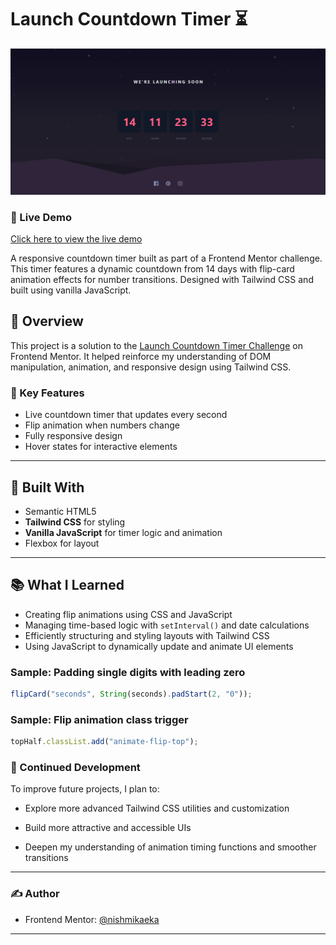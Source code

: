 # Launch Countdown Timer ⏳

![Design of the countdown-timer](./finalOutput/timer.png)

### 🔗 Live Demo
[Click here to view the live demo](https://launch-countdown-timer-nishmika.netlify.app/)

A responsive countdown timer built as part of a Frontend Mentor challenge. This timer features a dynamic countdown from 14 days with flip-card animation effects for number transitions. Designed with Tailwind CSS and built using vanilla JavaScript.

## 🚀 Overview

This project is a solution to the [Launch Countdown Timer Challenge](https://www.frontendmentor.io/challenges/launch-countdown-timer-N0XkGfyz-) on Frontend Mentor. It helped reinforce my understanding of DOM manipulation, animation, and responsive design using Tailwind CSS.

### 🧠 Key Features

- Live countdown timer that updates every second
- Flip animation when numbers change
- Fully responsive design
- Hover states for interactive elements

---

## 🔨 Built With

- Semantic HTML5
- **Tailwind CSS** for styling
- **Vanilla JavaScript** for timer logic and animation
- Flexbox for layout

---

## 📚 What I Learned

- Creating flip animations using CSS and JavaScript
- Managing time-based logic with `setInterval()` and date calculations
- Efficiently structuring and styling layouts with Tailwind CSS
- Using JavaScript to dynamically update and animate UI elements

### Sample: Padding single digits with leading zero
```js
flipCard("seconds", String(seconds).padStart(2, "0"));
```

### Sample: Flip animation class trigger
```js
topHalf.classList.add("animate-flip-top");
```

### 🔁 Continued Development
To improve future projects, I plan to:

- Explore more advanced Tailwind CSS utilities and customization

- Build more attractive and accessible UIs

- Deepen my understanding of animation timing functions and smoother transitions

---

### ✍️ Author
- Frontend Mentor: [@nishmikaeka](https://www.frontendmentor.io/profile/nishmikaeka)

 ---
